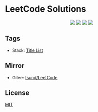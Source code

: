 # LeetCode Solutions

<p align="center">
    <img src="https://img.shields.io/github/license/shink/LeetCode.svg"/>
    <img src="https://img.shields.io/github/repo-size/shink/LeetCode.svg"/>
    <img src="https://img.shields.io/github/last-commit/shink/LeetCode.svg"/>
    <img src="https://img.shields.io/badge/language-java-B07219.svg"/>
</p>

## Tags

- Stack: [Title List](src/main/java/com/shenke/leetcode/stack)

## Mirror

- Gitee: [tsund/LeetCode](https://gitee.com/tsund/LeetCode)

## License

[MIT](LICENSE)

